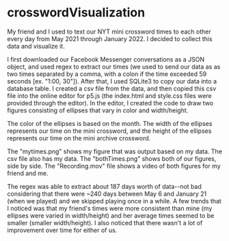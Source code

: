 # crosswordVisualization
My friend and I used to text our NYT mini crossword times to each other every day from May 2021 through January 2022. I decided to collect this data and visualize it. 

I first downloaded our Facebook Messenger conversations as a JSON object, and used regex to extract our times (we used to send our data as as two times separated by a comma, with a colon if the time exceeded 59 seconds [ex. "1:00, 30"]). After that, I used SQLite3 to copy our data into a database table. I created a csv file from the data, and then copied this csv file into the online editor for p5.js (the index.html and style.css files were provided through the editor). In the editor, I created the code to draw two figures consisting of ellipses that vary in color and width/height. 

The color of the ellipses is based on the month. The width of the ellipses represents our time on the mini crossword, and the height of the ellipses represents our time on the mini archive crossword. 

The "mytimes.png" shows my figure that was output based on my data. The csv file also has my data. The "bothTimes.png" shows both of our figures, side by side. The "Recording.mov" file shows a video of both figures for my friend and me.

The regex was able to extract about 187 days worth of data--not bad considering that there were ~240 days between May 6 and January 21 (when we played) and we skipped playing once in a while. A few trends that I noticed was that my friend's times were more consistent than mine (my ellipses were varied in width/height) and her average times seemed to be smaller (smaller width/height). I also noticed that there wasn't a lot of improvement over time for either of us.
